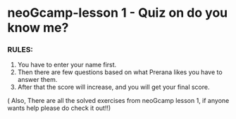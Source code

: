# neoGcamp-lesson 1 - Quiz on do you know me?

### RULES: 
1. You have to enter your name first.
2. Then there are few questions based on what Prerana likes you have to answer them.
3. After that the score will increase, and you will get your final score.

( Also, There are all the solved exercises from neoGcamp lesson 1, if anyone wants help please do check it out!!)


